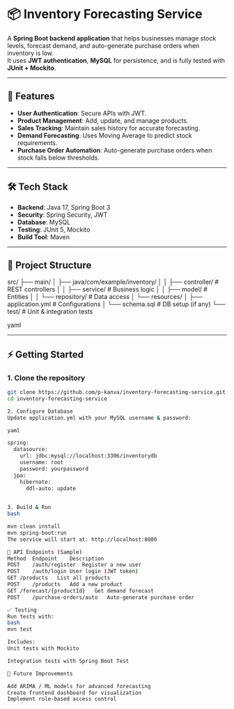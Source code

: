 # 📦 Inventory Forecasting Service

A **Spring Boot backend application** that helps businesses manage stock levels, forecast demand, and auto-generate purchase orders when inventory is low.  
It uses **JWT authentication**, **MySQL** for persistence, and is fully tested with **JUnit + Mockito**.

---

## 🚀 Features
- **User Authentication**: Secure APIs with JWT.
- **Product Management**: Add, update, and manage products.
- **Sales Tracking**: Maintain sales history for accurate forecasting.
- **Demand Forecasting**: Uses Moving Average to predict stock requirements.
- **Purchase Order Automation**: Auto-generate purchase orders when stock falls below thresholds.

---

## 🛠️ Tech Stack
- **Backend**: Java 17, Spring Boot 3
- **Security**: Spring Security, JWT
- **Database**: MySQL
- **Testing**: JUnit 5, Mockito
- **Build Tool**: Maven

---

## 📂 Project Structure
src/
├── main/
│ ├── java/com/example/inventory/
│ │ ├── controller/     # REST controllers
│ │ ├── service/        # Business logic
│ │ ├── model/          # Entities
│ │ └── repository/     # Data access
│ └── resources/
│ ├── application.yml   # Configurations
│ └── schema.sql        # DB setup (if any)
└── test/               # Unit & integration tests

yaml


---

## ⚡ Getting Started

### 1. Clone the repository
```bash
git clone https://github.com/p-kanva/inventory-forecasting-service.git
cd inventory-forecasting-service

2. Configure Database
Update application.yml with your MySQL username & password:

yaml

spring:
  datasource:
    url: jdbc:mysql://localhost:3306/inventorydb
    username: root
    password: yourpassword
  jpa:
    hibernate:
      ddl-auto: update

      
3. Build & Run
bash

mvn clean install
mvn spring-boot:run
The service will start at: http://localhost:8080

🔑 API Endpoints (Sample)
Method	Endpoint	Description
POST	/auth/register	Register a new user
POST	/auth/login	User login (JWT token)
GET	/products	List all products
POST	/products	Add a new product
GET	/forecast/{productId}	Get demand forecast
POST	/purchase-orders/auto	Auto-generate purchase order

✅ Testing
Run tests with:
bash
mvn test

Includes:
Unit tests with Mockito

Integration tests with Spring Boot Test

📌 Future Improvements

Add ARIMA / ML models for advanced forecasting
Create frontend dashboard for visualization
Implement role-based access control
